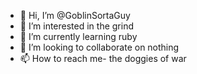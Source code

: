 - 👋 Hi, I’m @GoblinSortaGuy
- 👀 I’m interested in the grind
- 🌱 I’m currently learning ruby
- 💞️ I’m looking to collaborate on nothing
- 📫 How to reach me- the doggies of war

<!---
GoblinSortaGuy/GoblinSortaGuy is a ✨ special ✨ repository because its `README.md` (this file) appears on your GitHub profile.
You can click the Preview link to take a look at your changes.
--->

